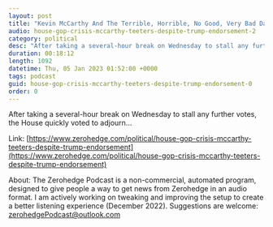 ```yaml
---
layout: post
title: "Kevin McCarthy And The Terrible, Horrible, No Good, Very Bad Day"
audio: house-gop-crisis-mccarthy-teeters-despite-trump-endorsement-2
category: political
desc: "After taking a several-hour break on Wednesday to stall any further votes, the House quickly voted to adjourn... "
duration: 00:18:12
length: 1092
datetime: Thu, 05 Jan 2023 01:52:00 +0000
tags: podcast
guid: house-gop-crisis-mccarthy-teeters-despite-trump-endorsement-0
order: 0
---
```

After taking a several-hour break on Wednesday to stall any further votes, the House quickly voted to adjourn... 

Link: [https://www.zerohedge.com/political/house-gop-crisis-mccarthy-teeters-despite-trump-endorsement](https://www.zerohedge.com/political/house-gop-crisis-mccarthy-teeters-despite-trump-endorsement)

About: The Zerohedge Podcast is a non-commercial, automated program, designed to give people a way to get news from Zerohedge in an audio format.  I am actively working on tweaking and improving the setup to create a better listening experience (December 2022).  Suggestions are welcome: [zerohedgePodcast@outlook.com](mailto:zerohedgePodcast@outlook.com)